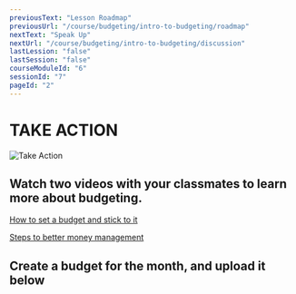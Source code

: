 ```yaml
---
previousText: "Lesson Roadmap"
previousUrl: "/course/budgeting/intro-to-budgeting/roadmap"
nextText: "Speak Up"
nextUrl: "/course/budgeting/intro-to-budgeting/discussion"
lastLession: "false"
lastSession: "false"
courseModuleId: "6"
sessionId: "7"
pageId: "2"
---
```



# TAKE ACTION

![Take Action](/assets/img/take-action.jpg)

## Watch two videos with your classmates to learn more about budgeting. 

<a href="https://bettermoneyhabits.bankofamerica.com/en/saving-budgeting/set-budget-stick-to-it" target="_blank">How to set a budget and stick to it</a>


<a href="https://bettermoneyhabits.bankofamerica.com/en/saving-budgeting/steps-to-better-money-habits" target="_blank">Steps to better money management</a>



<!-- You will synthesize the information that you learn from class discussions and the videos to create a budget for the month by the end of the lesson. -->


## Create a budget for the month, and upload it below
<sparkle-feed-post assignment-name="Create a budget for the month, and upload it below" ></sparkle-feed-post>

